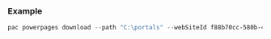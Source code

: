 ### Example

```powershell
pac powerpages download --path "C:\portals" --webSiteId f88b70cc-580b-4f1a-87c3-41debefeb902
```